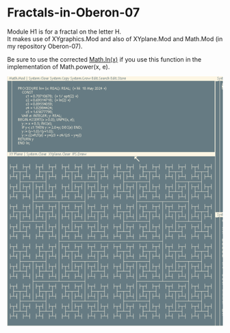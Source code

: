 # Fractals-in-Oberon-07

Module H1 is for a fractal on the letter H. <br>
It makes use of XYgraphics.Mod and also of XYplane.Mod and Math.Mod (in my repository Oberon-07).

Be sure to use the corrected [Math.ln(x)](https://github.com/hansklav/Oberon-07-Math.ln) if you use this function in the implementation of Math.power(x, e).
<br>

![Screenshot](H1.png)
